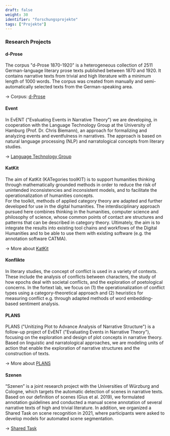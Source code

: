 ```yaml
---
draft: false
weight: 30
identifier: "forschungsprojekte"
tags: ["Projekte"]
---
```


### Research Projects

#### d-Prose
The corpus "d-Prose 1870-1920" is a heterogeneous collection of 2511 German-language literary prose texts published between 1870 and 1920. It contains narrative texts from trivial and high literature with a minimum length of 1000 words. The corpus was created from manually and semi-automatically selected texts from the German-speaking area.

&rarr; Corpus: [d-Prose](https://zenodo.org/record/4315209#.X_8CsuhKhhE)


#### Event
In EvENT ("Evaluating Events in Narrative Theory") we are developing, in cooperation with the Language Technology Group at the University of Hamburg (Prof. Dr. Chris Biemann), an approach for formalizing and analyzing events and eventfulness in narratives. The approach is based on natural language processing (NLP) and narratological concepts from literary studies.

&rarr; [Language Technology Group](https://sharedtasksinthedh.github.io/overview/)


#### KatKit
The aim of KatKit (KATegories toolKIT) is to support humanities thinking through mathematically grounded methods in order to reduce the risk of unintended inconsistencies and inconsistent models, and to facilitate the operationalization of humanities concepts.  
For the toolkit, methods of applied category theory are adapted and further developed for use in the digital humanities. The interdisciplinary approach pursued here combines thinking in the humanities, computer science and philosophy of science, whose common points of contact are structures and patterns that can be described in category theory. Ultimately, the aim is to integrate the results into existing tool chains and workflows of the Digital Humanities and to be able to use them with existing software (e.g. the annotation software CATMA).

&rarr; More about [KatKit](https://fortext.github.io/katkit/)

#### Konflikte
In literary studies, the concept of conflict is used in a variety of contexts. These include the analysis of conflicts between characters, the study of how epochs deal with societal conflicts, and the exploration of poetological concerns. In the fortext lab, we focus on (1) the operationalization of conflict types using a category-theoretical approach and (2)  heuristics for measuring conflict e.g. through adapted methods of word embedding-based sentiment analysis.

#### PLANS
PLANS ("Unitizing Plot to Advance Analysis of Narrative Structure") is a follow-up project of EvENT ("Evaluating Events in Narrative Theory"), focusing on the exploration and design of plot concepts in narrative theory. Based on linguistic and narratological approaches, we are modeling units of action that enable the exploration of narrative structures and the construction of texts.

&rarr; More about [PLANS](https://gepris.dfg.de/gepris/projekt/434552206?language=en)

#### Szenen
“Szenen” is a joint research project with the Universities of Würzburg and Cologne, which targets the automatic detection of scenes in narrative texts. Based on our definition of scenes (Gius et al. 2019), we formulated annotation guidelines and conducted a manual scene annotation of several narrative texts of high and trivial literature. In addition, we organized a Shared Task on scene recognition in 2021, where participants were asked to develop models for automated scene segmentation.

&rarr; [Shared Task](https://sharedtasksinthedh.github.io/overview/)

</br></br></br></br>